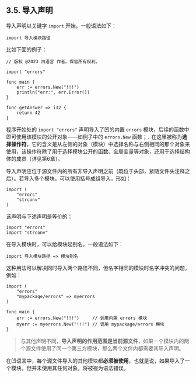 ## 3.5. 导入声明

导入声明以关键字 `import` 开始，一般语法如下：

```wa
import 导入模块路径
```

比如下面的例子：

```wa
// 版权 @2023 凹语言 作者。保留所有权利。

import "errors"

func main {
    err := errors.New("!!!")
    println("err:", err.Error())
}

func getAnswer => i32 {
    return 42
}
```

程序开始处的 `import "errors"` 声明导入了凹的内置 `errors` 模块，后续的函数中即可使用该模块的公开对象——如例子中的 `errors.New` 函数；`.` 在这里被称为**选择操作符**，它的含义是从左侧的对象（模块）中选择名称与右侧相同的那个对象来使用，该操作符除了用于选择模块公开的函数、全局变量等对象，还用于选择结构体的成员（详见第6章）。

导入声明应位于源文件内的所有非导入声明之前（既位于头部，紧随文件头注释之后）。若导入多个模块，可以使用括号成组导入，形如：

```wa
import (
    "errors"
    "strconv"
)
```

该声明与下述声明是等价的：

```wa
import "errors"
import "strconv"
```

在导入模块时，可以给模块起别名，一般语法如下：

```wa
import 导入模块路径 => 模块别名
```

这种用法可以解决同时导入两个路径不同，但名字相同的模块时名字冲突的问题，例如：

```wa
import (
    "errors"
    "mypackage/errors" => myerrors
)

func main {
    err := errors.New("!!!")     // 调用内置 errors 模块
    myerr := myerrors.New("!!!") // 调用 mypackage/errors 模块
}
```

> 与其他声明不同，**导入声明的作用范围是当前源文件**，如果一个模块内的两个源文件使用了同一个第三方模块，那么两个文件内都需要其导入声明。

在凹语言中，每个源文件导入的其他模块都**必须被使用**，也就是说，如果导入了一个模块，但并未使用其任何对象，将被视为语法错误。